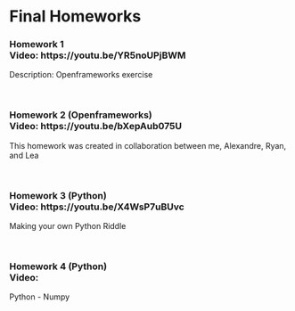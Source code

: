 <h1>Final Homeworks</h1>

<h3>Homework 1<br>
Video: https://youtu.be/YR5noUPjBWM </h3>
<p>Description: Openframeworks exercise</p>
<br>

<h3>Homework 2 (Openframeworks)<br>
Video: https://youtu.be/bXepAub075U </h3>
<p>This homework was created in collaboration between me, Alexandre, Ryan, and Lea</p>
<br>

<h3>Homework 3 (Python) <br>
Video: https://youtu.be/X4WsP7uBUvc </h3>
<p>Making your own Python Riddle</p>
<br>

<h3>Homework 4 (Python)<br>
Video: </h3>
<p>Python - Numpy</p>
